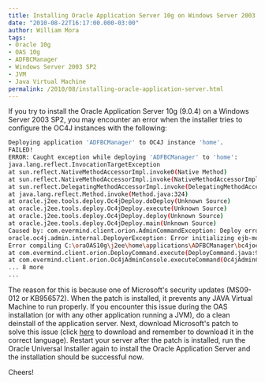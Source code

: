```yaml
--- 
title: Installing Oracle Application Server 10g on Windows Server 2003 SP2
date: "2010-08-22T16:17:00.000-03:00"
author: William Mora
tags: 
- Oracle 10g
- OAS 10g
- ADFBCManager
- Windows Server 2003 SP2
- JVM
- Java Virtual Machine
permalink: /2010/08/installing-oracle-application-server.html
---
```


If you try to install the Oracle Application Server 10g (9.0.4) on a Windows Server 2003 SP2, you may encounter an error when the installer tries to configure the OC4J instances with the following:

```bash
Deploying application 'ADFBCManager' to OC4J instance 'home'.
FAILED!
ERROR: Caught exception while deploying 'ADFBCManager' to 'home':
java.lang.reflect.InvocationTargetException
at sun.reflect.NativeMethodAccessorImpl.invoke0(Native Method)
at sun.reflect.NativeMethodAccessorImpl.invoke(NativeMethodAccessorImpl.java:39)
at sun.reflect.DelegatingMethodAccessorImpl.invoke(DelegatingMethodAccessorImpl.java:25)
at java.lang.reflect.Method.invoke(Method.java:324)
at oracle.j2ee.tools.deploy.Oc4jDeploy.doDeploy(Unknown Source)
at oracle.j2ee.tools.deploy.Oc4jDeploy.execute(Unknown Source)
at oracle.j2ee.tools.deploy.Oc4jDeploy.deploy(Unknown Source)
at oracle.j2ee.tools.deploy.Oc4jDeploy.main(Unknown Source)
Caused by: com.evermind.client.orion.AdminCommandException: Deploy error: deploy failed!: ; nested exception is:
oracle.oc4j.admin.internal.DeployerException: Error initializing ejb-module; Exception Error in application ADFBCManager: Error loading package at file:/C:/oraOAS10g/j2ee/home/applications/ADFBCManager/bc4joembean.jar,
Error compiling C:\oraOAS10g\j2ee\home\applications\ADFBCManager\bc4joembean.jar: Syntax error in source
at com.evermind.client.orion.DeployCommand.execute(DeployCommand.java:90)
at com.evermind.client.orion.Oc4jAdminConsole.executeCommand(Oc4jAdminConsole.java:139)
... 8 more
...
```

The reason for this is because one of Microsoft's security updates (MS09-012 or KB956572). When the patch is installed, it prevents any JAVA Virtual Machine to run properly.
If you encounter this issue during the OAS installation (or with any other application running a JVM), do a clean deinstall of the application server. Next, download Microsoft's patch to solve this issue (click [here](http://www.microsoft.com/downloads/details.aspx?FamilyID=972ba7c5-54df-4b0f-819b-4405bbbed291&displaylang=en) to download and remember to download it in the correct language). Restart your server after the patch is installed, run the Oracle Universal Installer again to install the Oracle Application Server and the installation should be successful now.

Cheers!